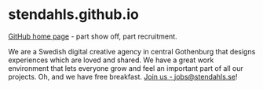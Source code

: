 # stendahls.github.io

[GitHub home page](http://stendahls.github.io) - part show off, part recruitment.

We are a Swedish digital creative agency in central Gothenburg that designs experiences which are loved and shared. We have a great work environment that lets everyone grow and feel an important part of all our projects. Oh, and we have free breakfast. [Join us - jobs@stendahls.se](mailto:jobs@stendahls.se)!